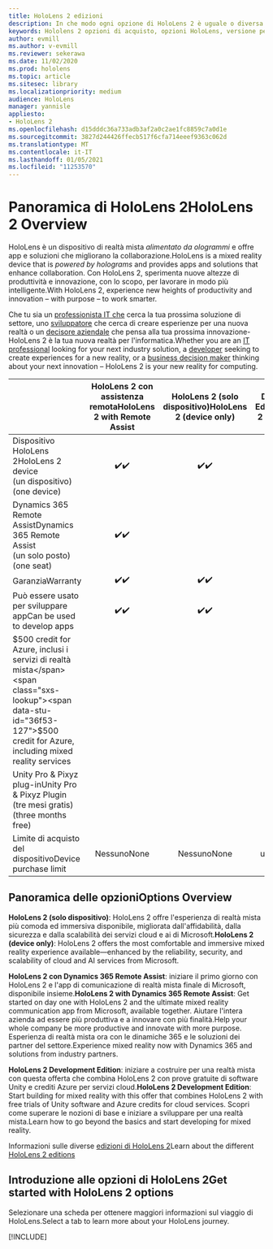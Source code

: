 ```yaml
---
title: HoloLens 2 edizioni
description: In che modo ogni opzione di HoloLens 2 è uguale o diversa e cosa fare dopo averne ottenuto uno.
keywords: Hololens 2 opzioni di acquisto, opzioni HoloLens, versione per sviluppatori
author: evmill
ms.author: v-evmill
ms.reviewer: sekerawa
ms.date: 11/02/2020
ms.prod: hololens
ms.topic: article
ms.sitesec: library
ms.localizationpriority: medium
audience: HoloLens
manager: yannisle
appliesto:
- HoloLens 2
ms.openlocfilehash: d15dddc36a733adb3af2a0c2ae1fc8859c7a0d1e
ms.sourcegitcommit: 3827d244426ffecb517f6cfa714eeef9363c062d
ms.translationtype: MT
ms.contentlocale: it-IT
ms.lasthandoff: 01/05/2021
ms.locfileid: "11253570"
---
```

# <span data-ttu-id="36f53-104">Panoramica di HoloLens 2</span><span class="sxs-lookup"><span data-stu-id="36f53-104">HoloLens 2 Overview</span></span>

<span data-ttu-id="36f53-105">HoloLens è un dispositivo di realtà mista *alimentato da ologrammi* e offre app e soluzioni che migliorano la collaborazione.</span><span class="sxs-lookup"><span data-stu-id="36f53-105">HoloLens is a mixed reality device that is *powered by holograms* and provides apps and solutions that enhance collaboration.</span></span> <span data-ttu-id="36f53-106">Con HoloLens 2, sperimenta nuove altezze di produttività e innovazione, con lo scopo, per lavorare in modo più intelligente.</span><span class="sxs-lookup"><span data-stu-id="36f53-106">With HoloLens 2, experience new heights of productivity and innovation – with purpose – to work smarter.</span></span>

<span data-ttu-id="36f53-107">Che tu sia un [professionista IT che](https://www.microsoft.com/hololens/apps) cerca la tua prossima soluzione di settore, uno [sviluppatore](https://www.microsoft.com/hololens/developers) che cerca di creare esperienze per una nuova realtà o un [decisore aziendale](https://www.microsoft.com/hololens/apps) che pensa alla tua prossima innovazione-HoloLens 2 è la tua nuova realtà per l'informatica.</span><span class="sxs-lookup"><span data-stu-id="36f53-107">Whether you are an [IT professional](https://www.microsoft.com/hololens/apps) looking for your next industry solution, a [developer](https://www.microsoft.com/hololens/developers) seeking to create experiences for a new reality, or a [business decision maker](https://www.microsoft.com/hololens/apps) thinking about your next innovation – HoloLens 2 is your new reality for computing.</span></span> 

|                                                         | <span data-ttu-id="36f53-108">HoloLens 2 con assistenza remota</span><span class="sxs-lookup"><span data-stu-id="36f53-108">HoloLens 2 with Remote Assist</span></span> | <span data-ttu-id="36f53-109">HoloLens 2 (solo dispositivo)</span><span class="sxs-lookup"><span data-stu-id="36f53-109">HoloLens 2 (device only)</span></span> | <span data-ttu-id="36f53-110">HoloLens 2 Development Edition</span><span class="sxs-lookup"><span data-stu-id="36f53-110">HoloLens 2 Development Edition</span></span> |
|---------------------------------------------------------|:-----------------------------:|:------------------------:|:------------------------------:|
| <span data-ttu-id="36f53-111">Dispositivo HoloLens 2</span><span class="sxs-lookup"><span data-stu-id="36f53-111">HoloLens 2 device</span></span> <br><span data-ttu-id="36f53-112">(un dispositivo)</span><span class="sxs-lookup"><span data-stu-id="36f53-112">(one device)</span></span>                      |               <span data-ttu-id="36f53-113">✔️</span><span class="sxs-lookup"><span data-stu-id="36f53-113">✔️</span></span>               |             <span data-ttu-id="36f53-114">✔️</span><span class="sxs-lookup"><span data-stu-id="36f53-114">✔️</span></span>            |                <span data-ttu-id="36f53-115">✔️</span><span class="sxs-lookup"><span data-stu-id="36f53-115">✔️</span></span>               |
| <span data-ttu-id="36f53-116">Dynamics 365 Remote Assist</span><span class="sxs-lookup"><span data-stu-id="36f53-116">Dynamics 365 Remote Assist</span></span><br><span data-ttu-id="36f53-117">(un solo posto)</span><span class="sxs-lookup"><span data-stu-id="36f53-117">(one seat)</span></span>                |               <span data-ttu-id="36f53-118">✔️</span><span class="sxs-lookup"><span data-stu-id="36f53-118">✔️</span></span>               |                          |                                |
| <span data-ttu-id="36f53-119">Garanzia</span><span class="sxs-lookup"><span data-stu-id="36f53-119">Warranty</span></span>                                                |               <span data-ttu-id="36f53-120">✔️</span><span class="sxs-lookup"><span data-stu-id="36f53-120">✔️</span></span>               |             <span data-ttu-id="36f53-121">✔️</span><span class="sxs-lookup"><span data-stu-id="36f53-121">✔️</span></span>            |                <span data-ttu-id="36f53-122">✔️</span><span class="sxs-lookup"><span data-stu-id="36f53-122">✔️</span></span>               |
| <span data-ttu-id="36f53-123">Può essere usato per sviluppare app</span><span class="sxs-lookup"><span data-stu-id="36f53-123">Can be used to develop apps</span></span>                                 |               <span data-ttu-id="36f53-124">✔️</span><span class="sxs-lookup"><span data-stu-id="36f53-124">✔️</span></span>               |             <span data-ttu-id="36f53-125">✔️</span><span class="sxs-lookup"><span data-stu-id="36f53-125">✔️</span></span>            |                <span data-ttu-id="36f53-126">✔️</span><span class="sxs-lookup"><span data-stu-id="36f53-126">✔️</span></span>               |
| <span data-ttu-id="36f53-127">$500 credit for Azure, inclusi i servizi di realtà mista</span><span class="sxs-lookup"><span data-stu-id="36f53-127">$500 credit for Azure, including mixed reality services</span></span> |                               |                          |                <span data-ttu-id="36f53-128">✔️</span><span class="sxs-lookup"><span data-stu-id="36f53-128">✔️</span></span>               |
| <span data-ttu-id="36f53-129">Unity Pro & Pixyz plug-in</span><span class="sxs-lookup"><span data-stu-id="36f53-129">Unity Pro & Pixyz Plugin</span></span> <br><span data-ttu-id="36f53-130">(tre mesi gratis)</span><span class="sxs-lookup"><span data-stu-id="36f53-130">(three months free)</span></span>        |                               |                          |                <span data-ttu-id="36f53-131">✔️</span><span class="sxs-lookup"><span data-stu-id="36f53-131">✔️</span></span>               |
| <span data-ttu-id="36f53-132">Limite di acquisto del dispositivo</span><span class="sxs-lookup"><span data-stu-id="36f53-132">Device purchase limit</span></span>                                   |              <span data-ttu-id="36f53-133">Nessuno</span><span class="sxs-lookup"><span data-stu-id="36f53-133">None</span></span>             |           <span data-ttu-id="36f53-134">Nessuno</span><span class="sxs-lookup"><span data-stu-id="36f53-134">None</span></span>           |          <span data-ttu-id="36f53-135">Uno per utente</span><span class="sxs-lookup"><span data-stu-id="36f53-135">One per user</span></span>          |

## <span data-ttu-id="36f53-136">Panoramica delle opzioni</span><span class="sxs-lookup"><span data-stu-id="36f53-136">Options Overview</span></span>

<span data-ttu-id="36f53-137">**HoloLens 2 (solo dispositivo)**: HoloLens 2 offre l'esperienza di realtà mista più comoda ed immersiva disponibile, migliorata dall'affidabilità, dalla sicurezza e dalla scalabilità dei servizi cloud e ai di Microsoft.</span><span class="sxs-lookup"><span data-stu-id="36f53-137">**HoloLens 2 (device only)**: HoloLens 2 offers the most comfortable and immersive mixed reality experience available—enhanced by the reliability, security, and scalability of cloud and AI services from Microsoft.</span></span>

<span data-ttu-id="36f53-138">**HoloLens 2 con Dynamics 365 Remote Assist**: iniziare il primo giorno con HoloLens 2 e l'app di comunicazione di realtà mista finale di Microsoft, disponibile insieme.</span><span class="sxs-lookup"><span data-stu-id="36f53-138">**HoloLens 2 with Dynamics 365 Remote Assist**: Get started on day one with HoloLens 2 and the ultimate mixed reality communication app from Microsoft, available together.</span></span> <span data-ttu-id="36f53-139">Aiutare l'intera azienda ad essere più produttiva e a innovare con più finalità.</span><span class="sxs-lookup"><span data-stu-id="36f53-139">Help your whole company be more productive and innovate with more purpose.</span></span> <span data-ttu-id="36f53-140">Esperienza di realtà mista ora con le dinamiche 365 e le soluzioni dei partner del settore.</span><span class="sxs-lookup"><span data-stu-id="36f53-140">Experience mixed reality now with Dynamics 365 and solutions from industry partners.</span></span>

<span data-ttu-id="36f53-141">**HoloLens 2 Development Edition**: iniziare a costruire per una realtà mista con questa offerta che combina HoloLens 2 con prove gratuite di software Unity e crediti Azure per servizi cloud.</span><span class="sxs-lookup"><span data-stu-id="36f53-141">**HoloLens 2 Development Edition**: Start building for mixed reality with this offer that combines HoloLens 2 with free trials of Unity software and Azure credits for cloud services.</span></span> <span data-ttu-id="36f53-142">Scopri come superare le nozioni di base e iniziare a sviluppare per una realtà mista.</span><span class="sxs-lookup"><span data-stu-id="36f53-142">Learn how to go beyond the basics and start developing for mixed reality.</span></span>

<span data-ttu-id="36f53-143">Informazioni sulle diverse [edizioni di HoloLens 2](https://www.microsoft.com/hololens/buy)</span><span class="sxs-lookup"><span data-stu-id="36f53-143">Learn about the different [HoloLens 2 editions](https://www.microsoft.com/hololens/buy)</span></span>

## <span data-ttu-id="36f53-144">Introduzione alle opzioni di HoloLens 2</span><span class="sxs-lookup"><span data-stu-id="36f53-144">Get started with HoloLens 2 options</span></span>
<span data-ttu-id="36f53-145">Selezionare una scheda per ottenere maggiori informazioni sul viaggio di HoloLens.</span><span class="sxs-lookup"><span data-stu-id="36f53-145">Select a tab to learn more about your HoloLens journey.</span></span>

[!INCLUDE[](includes/options-overview.md)]